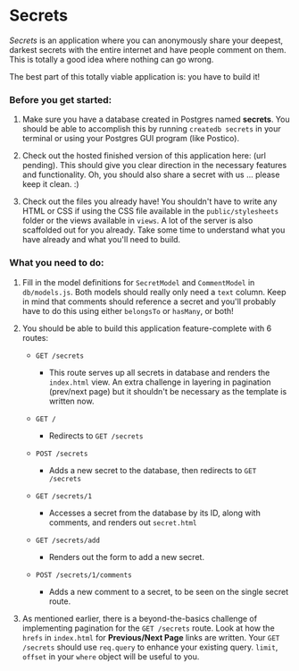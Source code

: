 # Secrets

_Secrets_ is an application where you can anonymously share your deepest, 
darkest secrets with the entire internet and have people comment on them.
This is totally a good idea where nothing can go wrong.

The best part of this totally viable application is: you have to build it!

### Before you get started:

1. Make sure you have a database created in Postgres named **secrets**.
 You should be able to accomplish this by running `createdb secrets` in
 your terminal or using your Postgres GUI program (like Postico).
 
2. Check out the hosted finished version of this application here: (url pending).
  This should give you clear direction in the necessary features and functionality.
  Oh, you should also share a secret with us ... please keep it clean. :)
  
3. Check out the files you already have! You shouldn't have to write any HTML or
  CSS if using the CSS file available in the `public/stylesheets` folder or the views
  available in `views`. A lot of the server is also scaffolded out for you already. Take
  some time to understand what you have already and what you'll need to build.
  
### What you need to do:

1. Fill in the model definitions for `SecretModel` and `CommentModel` in `db/models.js`.
Both models should really only need a `text` column. Keep in mind that comments should reference a secret and you'll probably have to do this
using either `belongsTo` or `hasMany`, or both!

2. You should be able to build this application feature-complete with 6 routes:
    
    - `GET /secrets`
        - This route serves up all secrets in database and renders the `index.html` view.
          An extra challenge in layering in pagination (prev/next page) but it shouldn't
          be necessary as the template is written now.
          
    - `GET /`
        - Redirects to `GET /secrets`
        
    - `POST /secrets`
        - Adds a new secret to the database, then redirects to `GET /secrets`
        
    - `GET /secrets/1`
        - Accesses a secret from the database by its ID, along with comments,
          and renders out `secret.html`
          
    - `GET /secrets/add`
        - Renders out the form to add a new secret.
        
    - `POST /secrets/1/comments`
        - Adds a new comment to a secret, to be seen on the single secret route.
        
3. As mentioned earlier, there is a beyond-the-basics challenge of implementing pagination for
    the `GET /secrets` route. Look at how the `hrefs` in `index.html` for **Previous/Next Page**
    links are written. Your `GET /secrets` should use `req.query` to enhance your existing query.
    `limit`, `offset` in your `where` object will be useful to you.